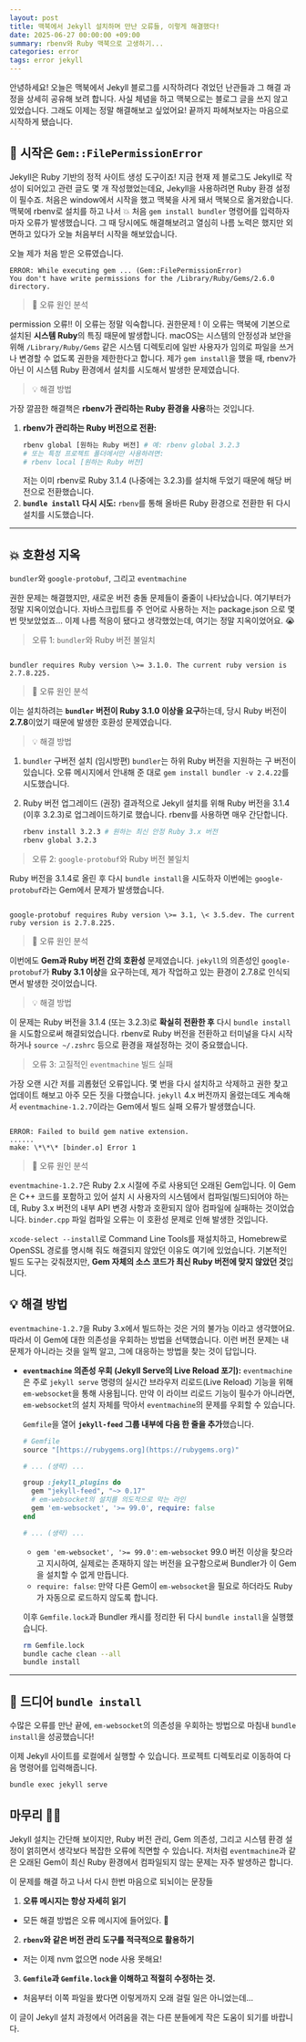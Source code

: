 ```yaml
---
layout: post
title: 맥북에서 Jekyll 설치하며 만난 오류들, 이렇게 해결했다!
date: 2025-06-27 00:00:00 +09:00
summary: rbenv와 Ruby 맥북으로 고생하기...
categories: error
tags: error jekyll
---
```



안녕하세요! 오늘은 맥북에서 Jekyll 블로그를 시작하려다 겪었던 난관들과 그 해결 과정을 상세히 공유해 보려 합니다. 사실 체념을 하고 맥북으로는 블로그 글을 쓰지 않고 있었습니다. 그래도 이제는 정말 해결해보고 싶었어요! 끝까지 파헤쳐보자는 마음으로 시작하게 됐습니다.

## 🤯 시작은 `Gem::FilePermissionError`

Jekyll은 Ruby 기반의 정적 사이트 생성 도구이죠! 지금 현재 제 블로그도 Jekyll로 작성이 되어있고 관련 글도 몇 개 작성했었는데요, Jekyll을 사용하려면 Ruby 환경 설정이 필수죠. 처음은 window에서 시작을 했고 맥북을 사게 돼서 맥북으로 옮겨왔습니다. 맥북에 rbenv로 설치를 하고 나서 💥 처음 `gem install bundler` 명령어를 입력하자마자 오류가 발생했습니다. 그 때 당시에도 해결해보려고 열심히 나름 노력은 했지만 외면하고 있다가 오늘 처음부터 시작을 해보았습니다.

오늘 제가 처음 받은 오류였습니다.

```
ERROR: While executing gem ... (Gem::FilePermissionError)
You don't have write permissions for the /Library/Ruby/Gems/2.6.0 directory.

```


> 📌 오류 원인 분석


permission 오류!! 이 오류는 정말 익숙합니다. 권한문제 !
이 오류는 맥북에 기본으로 설치된 **시스템 Ruby**의 특징 때문에 발생합니다. macOS는 시스템의 안정성과 보안을 위해 `/Library/Ruby/Gems` 같은 시스템 디렉토리에 일반 사용자가 임의로 파일을 쓰거나 변경할 수 없도록 권한을 제한한다고 합니다. 제가 `gem install`을 했을 때, rbenv가 아닌 이 시스템 Ruby 환경에서 설치를 시도해서 발생한 문제였습니다.

> 💡 해결 방법

가장 깔끔한 해결책은 **rbenv가 관리하는 Ruby 환경을 사용**하는 것입니다.

1.  **rbenv가 관리하는 Ruby 버전으로 전환:**
    ```bash
    rbenv global [원하는 Ruby 버전] # 예: rbenv global 3.2.3
    # 또는 특정 프로젝트 폴더에서만 사용하려면:
    # rbenv local [원하는 Ruby 버전]
    ```
    저는 이미 rbenv로 Ruby 3.1.4 (나중에는 3.2.3)를 설치해 두었기 때문에 해당 버전으로 전환했습니다.
2.  **`bundle install` 다시 시도:**
    `rbenv`를 통해 올바른 Ruby 환경으로 전환한 뒤 다시 설치를 시도했습니다.

---

## 💥 호환성 지옥

`bundler`와 `google-protobuf`, 그리고 `eventmachine`

권한 문제는 해결했지만, 새로운 버전 충돌 문제들이 줄줄이 나타났습니다. 여기부터가 정말 지옥이었습니다. 자바스크립트를 주 언어로 사용하는 저는 package.json 으로 몇번 맛보았었죠... 이제 나름 적응이 됐다고 생각했었는데, 여기는 정말 지옥이었어요. 😭

> 오류 1: `bundler`와 Ruby 버전 불일치

```

bundler requires Ruby version \>= 3.1.0. The current ruby version is 2.7.8.225.

```



>📌 오류 원인 분석

이는 설치하려는 **`bundler` 버전이 Ruby 3.1.0 이상을 요구**하는데, 당시 Ruby 버전이 **2.7.8**이었기 때문에 발생한 호환성 문제였습니다.



> 💡 해결 방법

1. `bundler` 구버전 설치 (임시방편)
    `bundler`는 하위 Ruby 버전을 지원하는 구 버전이 있습니다. 오류 메시지에서 안내해 준 대로 `gem install bundler -v 2.4.22`를 시도했습니다.
2. Ruby 버전 업그레이드 (권장)
    결과적으로 Jekyll 설치를 위해 Ruby 버전을 3.1.4 (이후 3.2.3)로 업그레이드하기로 했습니다. rbenv를 사용하면 매우 간단합니다.
    
    ```bash
    rbenv install 3.2.3 # 원하는 최신 안정 Ruby 3.x 버전
    rbenv global 3.2.3
    ```

> 오류 2: `google-protobuf`와 Ruby 버전 불일치

Ruby 버전을 3.1.4로 올린 후 다시 `bundle install`을 시도하자 이번에는 `google-protobuf`라는 Gem에서 문제가 발생했습니다.

```

google-protobuf requires Ruby version \>= 3.1, \< 3.5.dev. The current ruby version is 2.7.8.225.

```



> 📌 오류 원인 분석

이번에도 **Gem과 Ruby 버전 간의 호환성** 문제였습니다. `jekyll`의 의존성인 `google-protobuf`가 **Ruby 3.1 이상**을 요구하는데, 제가 작업하고 있는 환경이 2.7.8로 인식되면서 발생한 것이었습니다.



> 💡 해결 방법

이 문제는 Ruby 버전을 3.1.4 (또는 3.2.3)로 **확실히 전환한 후** 다시 `bundle install`을 시도함으로써 해결되었습니다. rbenv로 Ruby 버전을 전환하고 터미널을 다시 시작하거나 `source ~/.zshrc` 등으로 환경을 재설정하는 것이 중요했습니다.

> 오류 3: 고질적인 `eventmachine` 빌드 실패

가장 오랜 시간 저를 괴롭혔던 오류입니다. 몇 번을 다시 설치하고 삭제하고 권한 찾고 업데이트 해보고 아주 모든 짓을 다했습니다. `jekyll` 4.x 버전까지 올렸는데도 계속해서 `eventmachine-1.2.7`이라는 Gem에서 빌드 실패 오류가 발생했습니다.

```

ERROR: Failed to build gem native extension.
......
make: \*\*\* [binder.o] Error 1

````


> 📌 오류 원인 분석

`eventmachine-1.2.7`은 Ruby 2.x 시절에 주로 사용되던 오래된 Gem입니다. 이 Gem은 C++ 코드를 포함하고 있어 설치 시 사용자의 시스템에서 컴파일(빌드)되어야 하는데, Ruby 3.x 버전의 내부 API 변경 사항과 호환되지 않아 컴파일에 실패하는 것이었습니다. `binder.cpp` 파일 컴파일 오류는 이 호환성 문제로 인해 발생한 것입니다.

`xcode-select --install`로 Command Line Tools를 재설치하고, Homebrew로 OpenSSL 경로를 명시해 줘도 해결되지 않았던 이유도 여기에 있었습니다. 기본적인 빌드 도구는 갖춰졌지만, **Gem 자체의 소스 코드가 최신 Ruby 버전에 맞지 않았던 것**입니다.


## 💡 해결 방법

`eventmachine-1.2.7`을 Ruby 3.x에서 빌드하는 것은 거의 불가능 이라고 생각했어요. 따라서 이 Gem에 대한 의존성을 우회하는 방법을 선택했습니다. 이런 버전 문제는 내 문제가 아니라는 것을 일찍 알고, 그에 대응하는 방법을 찾는 것이 답입니다.

* **`eventmachine` 의존성 우회 (Jekyll Serve의 Live Reload 포기):**
    `eventmachine`은 주로 `jekyll serve` 명령의 실시간 브라우저 리로드(Live Reload) 기능을 위해 `em-websocket`을 통해 사용됩니다. 만약 이 라이브 리로드 기능이 필수가 아니라면, `em-websocket`의 설치 자체를 막아서 `eventmachine`의 문제를 우회할 수 있습니다.

    `Gemfile`을 열어 **`jekyll-feed` 그룹 내부에 다음 한 줄을 추가**했습니다.

    ```ruby
    # Gemfile
    source "[https://rubygems.org](https://rubygems.org)"

    # ... (생략) ...

    group :jekyll_plugins do
      gem "jekyll-feed", "~> 0.17"
      # em-websocket의 설치를 의도적으로 막는 라인
      gem 'em-websocket', '>= 99.0', require: false
    end

    # ... (생략) ...
    ```

    * `gem 'em-websocket', '>= 99.0'`: `em-websocket` 99.0 버전 이상을 찾으라고 지시하여, 실제로는 존재하지 않는 버전을 요구함으로써 Bundler가 이 Gem을 설치할 수 없게 만듭니다.
    * `require: false`: 만약 다른 Gem이 `em-websocket`을 필요로 하더라도 Ruby가 자동으로 로드하지 않도록 합니다.

    이후 `Gemfile.lock`과 Bundler 캐시를 정리한 뒤 다시 `bundle install`을 실행했습니다.

    ```bash
    rm Gemfile.lock
    bundle cache clean --all
    bundle install
    ```

---

## 🎉 드디어 `bundle install`

수많은 오류를 만난 끝에, `em-websocket`의 의존성을 우회하는 방법으로 마침내 `bundle install`을 성공했습니다!

이제 Jekyll 사이트를 로컬에서 실행할 수 있습니다. 프로젝트 디렉토리로 이동하여 다음 명령어를 입력해줍니다.

```bash
bundle exec jekyll serve
````


## 마무리 🥺🎊

Jekyll 설치는 간단해 보이지만, Ruby 버전 관리, Gem 의존성, 그리고 시스템 환경 설정이 얽히면서 생각보다 복잡한 오류에 직면할 수 있습니다. 저처럼 `eventmachine`과 같은 오래된 Gem이 최신 Ruby 환경에서 컴파일되지 않는 문제는 자주 발생하곤 합니다.

이 문제를 해결 하고 나서 다시 한번 마음으로 되뇌이는 문장들

1.  **오류 메시지는 항상 자세히 읽기**
 - 모든 해결 방법은 오류 메시지에 들어있다. 👀
2.  **`rbenv`와 같은 버전 관리 도구를 적극적으로 활용하기**
 - 저는 이제 nvm  없으면 node 사용 못해요!
3.  **`Gemfile`과 `Gemfile.lock`을 이해하고 적절히 수정하는 것.**
 - 처음부터 이쪽 파일을 봤다면 이렇게까지 오래 걸릴 일은 아니었는데...


이 글이 Jekyll 설치 과정에서 어려움을 겪는 다른 분들에게 작은 도움이 되기를 바랍니다. 

```